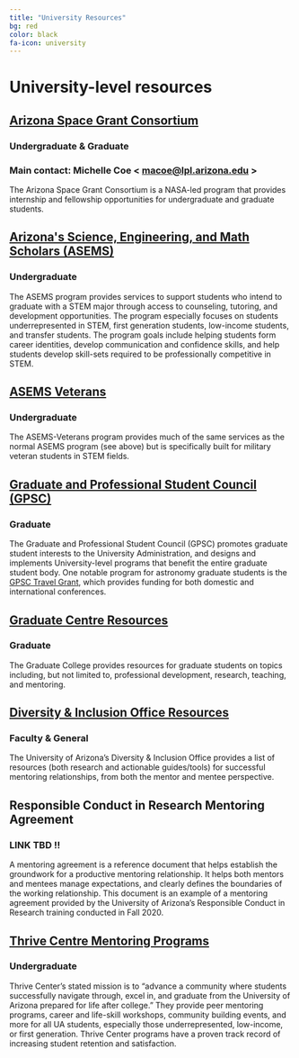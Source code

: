 ```yaml
---
title: "University Resources"
bg: red
color: black
fa-icon: university
---
```


# University-level resources

## [Arizona Space Grant Consortium](https://spacegrant.arizona.edu/students/fellowships)
### Undergraduate & Graduate
### Main contact: Michelle Coe < <macoe@lpl.arizona.edu> >

The Arizona Space Grant Consortium is a NASA-led program that provides internship and fellowship opportunities for undergraduate and graduate students.

## [Arizona's Science, Engineering, and Math Scholars (ASEMS)](https://asems.arizona.edu/about)
### Undergraduate

The ASEMS program provides services to support students who intend to graduate with a STEM major through access to counseling, tutoring, and development opportunities. The program especially focuses on students underrepresented in STEM, first generation students, low-income students, and transfer students. The program goals include helping students form career identities, develop communication and confidence skills, and help students develop skill-sets required to be professionally competitive in STEM. 

## [ASEMS Veterans](https://asems.arizona.edu/programs/asems-veterans)
### Undergraduate

The ASEMS-Veterans program provides much of the same services as the normal ASEMS program (see above) but is specifically built for military veteran students in STEM fields. 

## [Graduate and Professional Student Council (GPSC)](https://gpsc.arizona.edu)
### Graduate

The Graduate and Professional Student Council (GPSC) promotes graduate student interests  to the University Administration, and designs and implements University-level programs that benefit the entire graduate student body. One notable program for astronomy graduate students is the [GPSC Travel Grant](https://gpsc.arizona.edu/travel-grants), which provides funding for both domestic and international conferences.

## [Graduate Centre Resources](https://gradcenter.arizona.edu/resources)
### Graduate

The Graduate College provides resources for graduate students on topics including, but not limited to, professional development, research, teaching, and mentoring.

## [Diversity & Inclusion Office Resources](https://diversity.arizona.edu/mentoring-resources)
### Faculty & General

The University of Arizona’s Diversity & Inclusion Office provides a list of resources (both research and actionable guides/tools) for successful mentoring relationships, from both the mentor and mentee perspective.

## Responsible Conduct in Research Mentoring Agreement
### LINK TBD !!

A mentoring agreement is a reference document that helps establish the groundwork for a productive mentoring relationship. It helps both mentors and mentees manage expectations, and clearly defines the boundaries of the working relationship. This document is an example of a mentoring agreement provided by the University of Arizona’s Responsible Conduct in Research training conducted in Fall 2020.

## [Thrive Centre Mentoring Programs](https://thrive.arizona.edu/)
### Undergraduate

Thrive Center’s stated mission is to “advance a community where students successfully navigate through, excel in, and graduate from the University of Arizona prepared for life after college.” They provide peer mentoring programs, career and life-skill workshops, community building events, and more for all UA students, especially those underrepresented, low-income, or first generation. Thrive Center programs have a proven track record of increasing student retention and satisfaction. 
